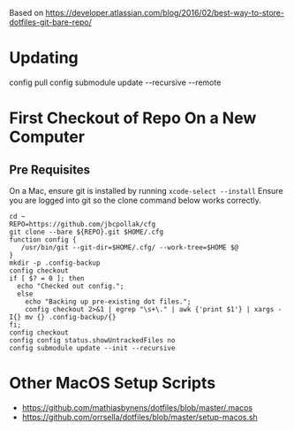 Based on https://developer.atlassian.com/blog/2016/02/best-way-to-store-dotfiles-git-bare-repo/


# Updating

config pull
config submodule update --recursive --remote

# First Checkout of Repo On a New Computer

## Pre Requisites
On a Mac, ensure git is installed by running `xcode-select --install`
Ensure you are logged into git so the clone command below works correctly.

```
cd ~
REPO=https://github.com/jbcpollak/cfg
git clone --bare ${REPO}.git $HOME/.cfg
function config {
   /usr/bin/git --git-dir=$HOME/.cfg/ --work-tree=$HOME $@
}
mkdir -p .config-backup
config checkout
if [ $? = 0 ]; then
  echo "Checked out config.";
  else
    echo "Backing up pre-existing dot files.";
    config checkout 2>&1 | egrep "\s+\." | awk {'print $1'} | xargs -I{} mv {} .config-backup/{}
fi;
config checkout
config config status.showUntrackedFiles no
config submodule update --init --recursive
```


# Other MacOS Setup Scripts

* https://github.com/mathiasbynens/dotfiles/blob/master/.macos
* https://github.com/orrsella/dotfiles/blob/master/setup-macos.sh

